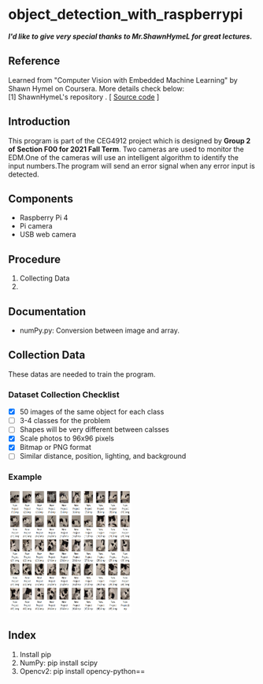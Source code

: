 # object_detection_with_raspberrypi
***I'd like to give very special thanks to Mr.ShawnHymeL for great lectures.***  
 ## Reference
 Learned from "Computer Vision with Embedded Machine Learning" by Shawn Hymel on Coursera.  More details check below:  
  [1] ShawnHymeL's repository .   [ [Source code]( https://github.com/ShawnHymel/computer-vision-with-embedded-machine-learning.git) ]

## Introduction
This program is part of the CEG4912 project which is designed by **Group 2 of Section F00 for 2021 Fall Term**. Two cameras are used to monitor the EDM.One of the cameras will use an intelligent algorithm to identify the input numbers.The program will send an error signal when any error input is detected. 
## Components
* Raspberry Pi 4
* Pi camera
* USB web camera
## Procedure
1. Collecting Data
2. 
## Documentation
* numPy.py: Conversion between image and array.
## Collection Data
These datas are needed to train the program.
### Dataset Collection Checklist
- [x] 50 images of the same object for each class
- [ ] 3-4 classes for the problem
- [ ] Shapes will be very different between calsses
- [x] Scale photos to 96x96 pixels
- [x] Bitmap or PNG format
- [ ] Similar distance, position, lighting, and background
### Example
<img src="images/image_clection.png" width="250" height="250">

## Index
1. Install pip
2. NumPy: pip install scipy
3. Opencv2: pip install opency-python==
